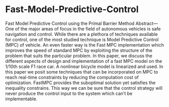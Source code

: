# Fast-Model-Predictive-Control
Fast Model Predictive Control using the Primal Barrier Method
Abstract—One of the major areas of focus in the field of
autonomous vehicles is safe navigation and control. While there
are a plethora of techniques available for control, one of the most
studied technique is Model Predictive Control (MPC) of vehicle.
An even faster way is the Fast MPC implementation which
improves the speed of standard MPC by exploiting the structure
of the problem that suits the particular problem. In this paper,
we discuss the different aspects of design and implementation
of a fast MPC model on the 1/10th scale F1 race car. A nonlinear
bicycle model is linearized and used. In this paper we
posit some techniques that can be incorporated on MPC to
reach real-time constraints by reducing the computation cost
of optimization. FastMPC provides the suboptimal solution yet
satisfies the inequality constrains. This way we can be sure that
the control strategy will never produce the control input to the
system which can’t be implementable.


